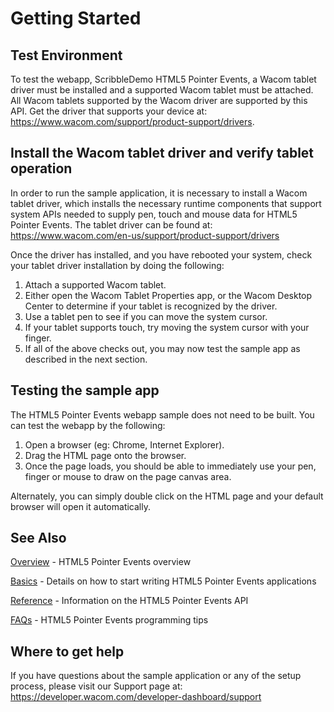 # Getting Started 

## Test Environment
To test the webapp, ScribbleDemo HTML5 Pointer Events, a Wacom tablet driver must be installed and a supported Wacom tablet must be attached. All Wacom tablets supported by the Wacom driver are supported by this API. Get the driver that supports your device at: https://www.wacom.com/support/product-support/drivers.


## Install the Wacom tablet driver and verify tablet operation
In order to run the sample application, it is necessary to install a Wacom tablet driver, which installs the necessary runtime components that support system APIs needed to supply pen, touch and mouse data for HTML5 Pointer Events. The tablet driver can be found at: https://www.wacom.com/en-us/support/product-support/drivers

Once the driver has installed, and you have rebooted your system, check your tablet driver installation by doing the following:

1. Attach a supported Wacom tablet.
2. Either open the Wacom Tablet Properties app, or the Wacom Desktop Center to determine if your tablet is recognized by the driver.
3. Use a tablet pen to see if you can move the system cursor.
4. If your tablet supports touch, try moving the system cursor with your finger.
5. If all of the above checks out, you may now test the sample app as described in the next section.

## Testing the sample app
The HTML5 Pointer Events webapp sample does not need to be built. You can test the webapp by the following:

1. Open a browser (eg: Chrome, Internet Explorer).
2. Drag the HTML page onto the browser.
3. Once the page loads, you should be able to immediately use your pen, finger or mouse to draw on the page canvas area.

Alternately, you can simply double click on the HTML page and your default browser will open it automatically.

## See Also
[Overview](https://developer-docs.wacom.com/intuos-cintiq-business-tablets/docs/web-api-overview) - HTML5 Pointer Events overview  

[Basics](https://developer-docs.wacom.com/intuos-cintiq-business-tablets/docs/web-api-basics) - Details on how to start writing HTML5 Pointer Events applications  

[Reference](https://developer-docs.wacom.com/intuos-cintiq-business-tablets/docs/web-api-reference) - Information on the HTML5 Pointer Events API  

[FAQs](https://developer-docs.wacom.com/intuos-cintiq-business-tablets/docs/web-api-faqs) - HTML5 Pointer Events programming tips  

## Where to get help
If you have questions about the sample application or any of the setup process, please visit our Support page at: https://developer.wacom.com/developer-dashboard/support